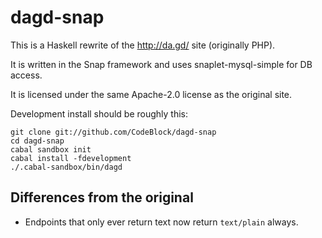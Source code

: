 # dagd-snap

This is a Haskell rewrite of the http://da.gd/ site (originally PHP).

It is written in the Snap framework and uses snaplet-mysql-simple for DB
access.

It is licensed under the same Apache-2.0 license as the original site.

Development install should be roughly this:

```
git clone git://github.com/CodeBlock/dagd-snap
cd dagd-snap
cabal sandbox init
cabal install -fdevelopment
./.cabal-sandbox/bin/dagd
```

## Differences from the original

- Endpoints that only ever return text now return `text/plain` always.
